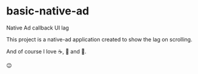 # basic-native-ad

Native Ad callback UI lag

This project is a native-ad application created to show the lag on scrolling.

And of course I love :coffee:, :pizza: and :dancer:. 

:wink:
